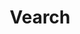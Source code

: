 ---
title: Vearch
categories:
  - vector-database
docs:
  - id: go
    url: https://golang.testcontainers.org/modules/vearch/
    maintainer: core
    example: |
      ```go
      vearchContainer, err := vearch.RunContainer(ctx, testcontainers.WithImage("vearch/vearch:3.5.1"))
      ```
description: |
  Vearch is a cloud-native distributed vector database for efficient similarity search of embedding vectors in your AI applications.
---
